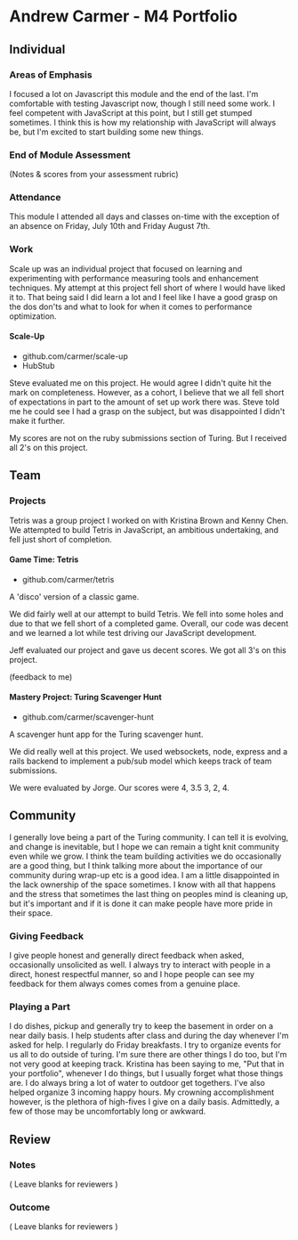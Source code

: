 # Andrew Carmer - M4 Portfolio

## Individual

### Areas of Emphasis

I focused a lot on Javascript this module and the end of the last. I'm comfortable with testing Javascript now, though I still need some work. I feel competent with JavaScript at this point, but I still get stumped sometimes. I think this is how my relationship with JavaScript will always be, but I'm excited to start building some new things.


### End of Module Assessment

(Notes & scores from your assessment rubric)

### Attendance

This module I attended all days and classes on-time with the exception of an absence on Friday, July 10th and Friday August 7th.

### Work

Scale up was an individual project that focused on learning and experimenting with performance measuring tools and enhancement techniques. My attempt at this project fell short of where I would have liked it to. That being said I did learn a lot and I feel like I have a good grasp on the dos don'ts and what to look for when it comes to performance optimization.

#### Scale-Up

* github.com/carmer/scale-up
* HubStub

Steve evaluated me on this project. He would agree I didn't quite hit the mark on completeness. However, as a cohort, I believe that we all fell short of expectations in part to the amount of set up work there was. Steve told me he could see I had a grasp on the subject, but was disappointed I didn't make it further.

My scores are not on the ruby submissions section of Turing. But I received all 2's on this project.

## Team

### Projects

Tetris was a group project I worked on with Kristina Brown and Kenny Chen. We attempted to build Tetris in JavaScript, an ambitious undertaking, and fell just short of completion.

#### Game Time: Tetris

* github.com/carmer/tetris

A 'disco' version of a classic game.

We did fairly well at our attempt to build Tetris. We fell into some holes and due to that we fell short of a completed game. Overall, our code was decent and we learned a lot while test driving our JavaScript development.

Jeff evaluated our project and gave us decent scores.
We got all 3's on this project.

(feedback to me)


#### Mastery Project: Turing Scavenger Hunt

* github.com/carmer/scavenger-hunt

A scavenger hunt app for the Turing scavenger hunt.

We did really well at this project. We used websockets, node, express and a rails backend to implement a pub/sub model which keeps track of team submissions.

We were evaluated by Jorge. Our scores were 4, 3.5 3, 2, 4.

## Community
I generally love being a part of the Turing community. I can tell it is evolving, and change is inevitable, but I hope we can remain a tight knit community even while we grow. I think the team building activities we do occasionally are a good thing, but I think talking more about the importance of our community during wrap-up etc is a good idea. I am a little disappointed in the lack ownership of the space sometimes. I know with all that happens and the stress that sometimes the last thing on peoples mind is cleaning up, but it's important and if it is done it can make people have more pride in their space.

### Giving Feedback
I give people honest and generally direct feedback when asked, occasionally unsolicited as well. I always try to interact with people in a direct, honest respectful manner, so and I hope people can see my feedback for them always comes comes from a genuine place.


### Playing a Part

I do dishes, pickup and generally try to keep the basement in order on a near daily basis. I help students after class and during the day whenever I'm asked for help. I regularly do Friday breakfasts. I try to organize events for us all to do outside of turing. I'm sure there are other things I do too, but I'm not very good at keeping track. Kristina has been saying to me, "Put that in your portfolio", whenever I do things, but I usually forget what those things are. I do always bring a lot of water to outdoor get togethers. I've also helped organize 3 incoming happy hours. My crowning accomplishment however, is the plethora of high-fives I give on a daily basis. Admittedly, a few of those may be uncomfortably long or awkward.


## Review

### Notes

( Leave blanks for reviewers )

### Outcome

( Leave blanks for reviewers )
